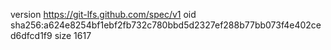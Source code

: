 version https://git-lfs.github.com/spec/v1
oid sha256:a624e8254bf1ebf2fb732c780bbd5d2327ef288b77bb073f4e402ced6dfcd1f9
size 1617
